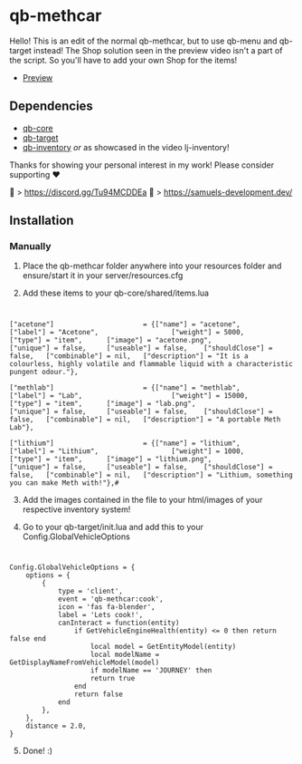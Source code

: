 # qb-methcar
Hello! This is an edit of the normal qb-methcar, but to use qb-menu and qb-target instead! The Shop solution seen in the preview video isn't a part of the script. So you'll have to add your own Shop for the items!

- [Preview](https://www.youtube.com/watch?v=DxdVkQSX17I)

## Dependencies
- [qb-core](https://github.com/qbcore-framework/qb-core)
- [qb-target](https://github.com/BerkieBb/qb-target)
- [qb-inventory](https://github.com/qbcore-framework/qb-inventory) *or* as showcased in the video lj-inventory!

Thanks for showing your personal interest in my work! 
Please consider supporting ❤

🔗 > https://discord.gg/Tu94MCDDEa
🔗 > https://samuels-development.dev/

## Installation
### Manually
1. Place the qb-methcar folder anywhere into your resources folder and ensure/start it in your server/resources.cfg

2. Add these items to your qb-core/shared/items.lua
#

	["acetone"] 				 	 = {["name"] = "acetone", 			  			["label"] = "Acetone", 					["weight"] = 5000, 		["type"] = "item", 		["image"] = "acetone.png", 				["unique"] = false, 	["useable"] = false, 	["shouldClose"] = false,   ["combinable"] = nil,   ["description"] = "It is a colourless, highly volatile and flammable liquid with a characteristic pungent odour."},
  
	["methlab"] 				 	 = {["name"] = "methlab", 			  			["label"] = "Lab", 						["weight"] = 15000, 	["type"] = "item", 		["image"] = "lab.png", 					["unique"] = false, 	["useable"] = false, 	["shouldClose"] = false,   ["combinable"] = nil,   ["description"] = "A portable Meth Lab"},
  
	["lithium"] 				 	 = {["name"] = "lithium", 			  			["label"] = "Lithium", 					["weight"] = 1000, 		["type"] = "item", 		["image"] = "lithium.png", 				["unique"] = false, 	["useable"] = false, 	["shouldClose"] = false,   ["combinable"] = nil,   ["description"] = "Lithium, something you can make Meth with!"},#

3. Add the images contained in the file to your html/images of your respective inventory system!

4. Go to your qb-target/init.lua and add this to your Config.GlobalVehicleOptions
#
```
Config.GlobalVehicleOptions = {
    options = {
        {
            type = 'client',
            event = 'qb-methcar:cook',
            icon = 'fas fa-blender',
            label = 'Lets cook!',
			canInteract = function(entity)
                if GetVehicleEngineHealth(entity) <= 0 then return false end
                	local model = GetEntityModel(entity)
					local modelName = GetDisplayNameFromVehicleModel(model)
					if modelName == 'JOURNEY' then
                    return true
                end
                return false
            end
        },
    },
    distance = 2.0,
}
```

5. Done! :)
